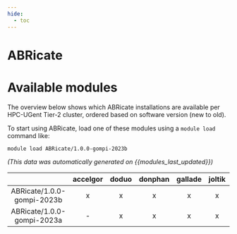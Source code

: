 ```yaml
---
hide:
  - toc
---
```


ABRicate
========

# Available modules


The overview below shows which ABRicate installations are available per HPC-UGent Tier-2 cluster, ordered based on software version (new to old).

To start using ABRicate, load one of these modules using a `module load` command like:

```shell
module load ABRicate/1.0.0-gompi-2023b
```

*(This data was automatically generated on {{modules_last_updated}})*

| |accelgor|doduo|donphan|gallade|joltik|litleo|shinx|
| :---: | :---: | :---: | :---: | :---: | :---: | :---: | :---: |
|ABRicate/1.0.0-gompi-2023b|x|x|x|x|x|x|x|
|ABRicate/1.0.0-gompi-2023a|-|x|x|x|x|x|x|
